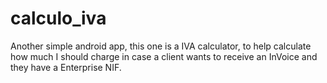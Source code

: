 # calculo_iva

Another simple android app, this one is a IVA calculator, to help calculate how much I should charge in case a client wants to receive an InVoice and they have a Enterprise NIF.
